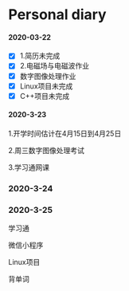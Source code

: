 # Personal diary

#### 2020-03-22

- [x] 1.简历未完成
- [x] 2.电磁场与电磁波作业
- [x] 数字图像处理作业
- [x] Linux项目未完成
- [x] C++项目未完成

#### 2020-3-23

1.开学时间估计在4月15日到4月25日

2.周三数字图像处理考试

3.学习通网课

### 2020-3-24

### 2020-3-25

学习通

微信小程序

Linux项目

背单词




